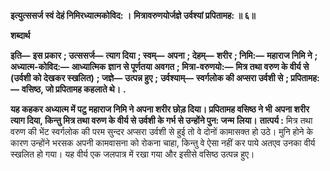 **इत्युत्ससर्ज स्वं देहं निमिरध्यात्मकोविद: ।** **मित्रावरुणयोर्जज्ञे उर्वश्यां प्रपितामह: ॥ ६॥** 

**शब्दार्थ** 

**इति—** **इस प्रकार** **; उत्ससर्ज—** **त्याग दिया** **; स्वम्—** **अपना** **; देहम्—** **शरीर** **; निमि:—** **महाराज निमि ने** **; अध्यात्म-कोविद:—** **आध्यात्मिक** **ज्ञान से पूर्णतया अवगत** **; मित्रा-वरुणयो:—** **मित्र तथा वरुण के वीर्य से (उर्वशी को देखकर स्खलित)** **; जज्ञे—** **उत्पन्न हुए** **;** **उर्वश्याम्—** **स्वर्गलोक की अप्सरा उर्वशी से** **; प्रपितामह:—** **वसिष्ठ, जो प्रपितामह कहलाते थे।** **.** 

**यह कहकर अध्यात्म में पटु महाराज निमि ने अपना शरीर छोड़ दिया। प्रपितामह वसिष्ठ ने भी** **अपना शरीर त्याग दिया, किन्तु मित्र तथा वरुण के वीर्य से उर्वशी के गर्भ से उन्होंने पुन: जन्म** **लिया।** **तात्पर्य :** मित्र तथा वरुण की भेंट स्वर्गलोक की परम सुन्दर अप्सरा उर्वशी से हुई तो वे दोनों कामासक्त हो उठे। मुनि होने के कारण उन्होंने भरसक अपनी कामवासना को रोकना चाहा, किन्तु वे ऐसा नहीं कर पाये अतएव उनका वीर्य स्खलित हो गया। यह वीर्य एक जलपात्र में रखा गया और इसीसे वसिष्ठ उत्पन्न हुए।  